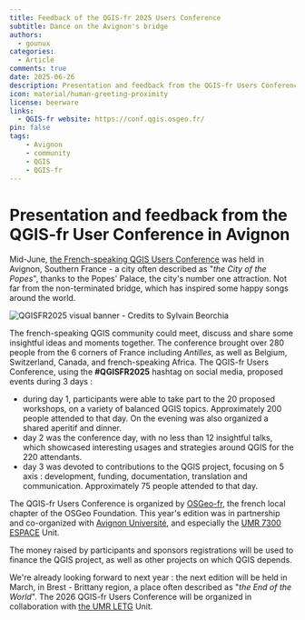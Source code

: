 ```yaml
---
title: Feedback of the QGIS-fr 2025 Users Conference
subtitle: Dance on the Avignon's bridge
authors:
  - gounux
categories:
  - Article
comments: true
date: 2025-06-26
description: Presentation and feedback from the QGIS-fr Users Conference in Avignon, last June.
icon: material/human-greeting-proximity
license: beerware
links:
  - QGIS-fr website: https://conf.qgis.osgeo.fr/
pin: false
tags:
    - Avignon
    - community
    - QGIS
    - QGIS-fr
---
```


# Presentation and feedback from the QGIS-fr User Conference in Avignon

Mid-June, [the French-speaking QGIS Users Conference](https://conf.qgis.osgeo.fr/) was held in Avignon, Southern France - a city often described as "_the City of the Popes_", thanks to the Popes' Palace, the city's number one attraction. Not far from the non-terminated bridge, which has inspired some happy songs around the world.

![QGISFR2025 visual banner - Credits to Sylvain Beorchia](https://github.com/user-attachments/assets/786d7170-e5c5-43a2-a17d-0693f41d2006)

<!-- more -->

The french-speaking QGIS community could meet, discuss and share some insightful ideas and moments together. The conference brought over 280 people from the 6 corners of France including _Antilles_, as well as Belgium, Switzerland, Canada, and french-speaking Africa. The QGIS-fr Users Conference, using the **#QGISFR2025** hashtag on social media, proposed events during 3 days :

- during day 1, participants were able to take part to the 20 proposed workshops, on a variety of balanced QGIS topics. Approximately 200 people attended to that day. On the evening was also organized a shared aperitif and dinner.
- day 2 was the conference day, with no less than 12 insightful talks, which showcased interesting usages and strategies around QGIS for the 220 attendants.
- day 3 was devoted to contributions to the QGIS project, focusing on 5 axis : development, funding, documentation, translation and communication. Approximately 75 people attended to that day.

The QGIS-fr Users Conference is organized by [OSGeo-fr](https://www.osgeo.fr/), the french local chapter of the OSGeo Foundation. This year's edition was in partnership and co-organized with [Avignon Université](https://univ-avignon.fr/), and especially the [UMR 7300 ESPACE](https://www.umrespace.org/en/presentation-en/) Unit.

The money raised by participants and sponsors registrations will be used to finance the QGIS project, as well as other projects on which QGIS depends.

We're already looking forward to next year : the next edition will be held in March, in Brest - Brittany region, a place often described as "_the End of the World_". The 2026 QGIS-fr Users Conference will be organized in collaboration with [the UMR LETG](https://letg.cnrs.fr/) Unit.
